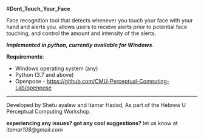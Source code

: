 #**Dont_Touch_Your_Face**

 Face recognition tool that detects whenever you touch your face with your 
 hand and alerts you. allows users to receive alerts prior to potential face
 touching, and control the amount and intensity of the alerts.  
 
 
 **_Implemented in python, currently available for Windows_**.
 
 
 **Requirements**: 
 * Windows operating system (any)
 * Python (3.7 and above)  
 * Openpose  - https://github.com/CMU-Perceptual-Computing-Lab/openpose
 
 
 ---------------------------------------------------------------------------
 Developed by Shetu ayalew and Itamar Hadad, As part of the Hebrew U 
 Perceptual Computing Workshop.
 
 **experiencing any issues? got any cool suggestions?** 
 let us know at _itamar108@gmail.com_ 